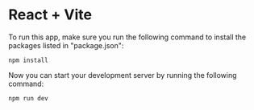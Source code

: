 # React + Vite

To run this app, make sure you run the following command to install the packages listed in "package.json":

```
npm install
```

Now you can start your development server by running the following command:

```
npm run dev
```
